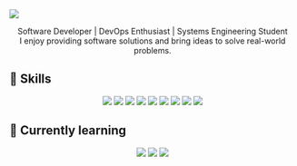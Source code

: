 <img src="https://res.cloudinary.com/dup7szo6y/image/upload/v1698420929/AppsImages/GitHubProfile/jalqnhckrvn4kpwvungq.png" with="100%"/>
<p align="center">
   Software Developer | DevOps Enthusiast | Systems Engineering Student </br> I enjoy providing software solutions and bring ideas to solve real-world problems.
</p>

## 🎯 Skills

<p align= "center">
    <img src="https://img.shields.io/badge/TypeScript-007ACC?style=for-the-badge&logo=typescript&logoColor=white"/>
    <img src="https://img.shields.io/badge/Node%20js-339933?style=for-the-badge&logo=nodedotjs&logoColor=white"/>
    <img src="https://img.shields.io/badge/PostgreSQL-316192?style=for-the-badge&logo=postgresql&logoColor=white"/>
    <img src="https://img.shields.io/badge/Python-FFD43B?style=for-the-badge&logo=python&logoColor=blue"/>
    <img src="https://img.shields.io/badge/C-00599C?style=for-the-badge&logo=c&logoColor=white"/>
    <img src="https://img.shields.io/badge/GIT-E44C30?style=for-the-badge&logo=git&logoColor=white"/>
    <img src="https://img.shields.io/badge/Amazon%20Web%20Services-232F3E?logo=amazonwebservices&logoColor=fff&style=for-the-badge"/>
    <img src="https://img.shields.io/badge/Docker-2CA5E0?style=for-the-badge&logo=docker&logoColor=white"/>
    <img src="https://img.shields.io/badge/Linux-FCC624?style=for-the-badge&logo=linux&logoColor=black"/>
</p>



## 🌱 Currently learning
<p align= "center">
    <img src="https://img.shields.io/badge/NeoVIM-logo?logo=neovim&style=for-the-badge"/>
    <img src="https://img.shields.io/badge/Clean%20Architecture-principles-blueviolet?style=for-the-badge" />
    <img src="https://img.shields.io/badge/DevOps-Culture%20&%20Automation-ff69b4?style=for-the-badge" />
</p>

<!-- <p align="center">
    <a href="http://camilosar.site" target="_blank">
        <img src="https://res.cloudinary.com/dup7szo6y/image/upload/v1698420929/AppsImages/GitHubProfile/ixsiy6y1joe5pqvnh9wo.png" with="10%"/>
    </a>
</p> -->
